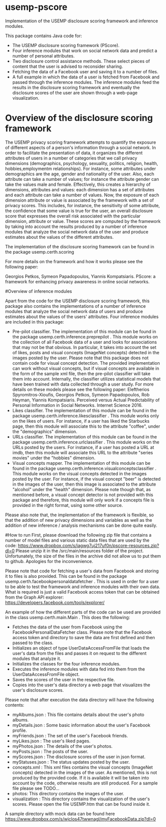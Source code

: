 # usemp-pscore
Implementation of the USEMP disclosure scoring framework and inference modules.

This package contains Java code for:
- The USEMP disclosure scoring framework (PScore).  
- Four inference modules that work on social network data and predict a number of personal attributes.
- Two disclosure control assistance methods. These select pieces of content that the user is advised to reconsider sharing. 
- Fetching the data of a Facebook user and saving it to a number of files.
- A full example in which the data of a user is fetched from Facebook and passed through the inference modules. The inference modules feed the results in the disclosure scoring framework and eventually the disclosure scores of the user are shown through a web-page visualization.

# Overview of the disclosure scoring framework

The USEMP privacy scoring framework attempts to quantify the exposure of different aspects of a person's information through a social network. In order to facilitate the presentation of data, it organizes the different attributes of users in a number of categories that we call privacy dimensions (demographics, psychology, sexuality, politics, religion, health, hobbies,employmentm relationships). For instance, some attributes under demographics are the age, gender and nationality of the user. Also, each attribute can take a number of values; for instance the attribute gender can take the values male and female. Effectively, this creates a hierarchy of dimensions, attributes and values: each dimension has a set of attributes and each attribute can take a number of values. Now, the exposure of each dimension attribute or value is associated by the framework with a set of privacy scores. This includes, for instance, the sensitivity of some attribute, the confidence that some value is true for the user, an overall disclosure score that expresses the overall risk associated with the particular dimension, attribute or value. These scores are computed by the framework by taking into account the results produced by a number of inference modules that analyze the social network data of the user and produce estimates about the values of the different attributes.

The implementation of the disclosure scoring framework can be found in the package usemp.certh.scoring

For more details on the framework and how it works please see the following paper:

Georgios Petkos, Symeon Papadopoulos, Yiannis Kompatsiaris.
PScore: a framework for enhancing privacy awareness in online social networks.

#Overview of inference modules 

Apart from the code for the USEMP disclosure scoring framework, this package also contains the implementations of a number of inference modules that analyze the social network data of users and produce estimates about the values of the users' attributes. Four inference modules are included in this package:

- Pre-pilot classifier. 
	The implementation of this module can be found in the package usemp.certh.inference.preprepilot . This module works on the collection of all Facebook data of a user and looks for associations that may not be that obvious. In particular, it takes into account the set of likes, posts and visual concepts (ImageNet concepts) detected in the images posted by the user. Please note that this package does not contain code for visual concept detection. The provided implementation can work without visual concepts, but if visual concepts are available in the form of the sample xml file, then the pre-pilot classifier will take them into account. Internally, the classifier utilizes statistical models that have been trained with data collected through a user study. For more details on these models please see the following paper:
	Eleftherios Spyromitros-Xioufis, Georgios Petkos, Symeon Papadopoulos, Rob Heyman, Yiannis Kompatsiaris. Perceived versus Actual Predictability of Personal Information in Social Networks. Internet Science 2016.
- Likes classifier.
	The implementation of this module can be found in the package usemp.certh.inference.likesclassifier . This module works only on the likes of users. For instance, if a user has liked the Starbucks page, then this module will associate this to the attribute "coffee", under the "demographics" dimension.
- URLs classifier.
	The implementation of this module can be found in the package usemp.certh.inference.urlclassifier . This module works on the URLs posted by the users. For instance, if a user has posted a URL at imdb, then this module will associate this URL to the attribute "series movies" under the "hobbies" dimension.
- Visual concepts mapper.
	The implementation of this module can be found in the package usemp.certh.inference.visualconceptsclassifier . This module works on the visual concepts detected in the images posted by the user. For instance, if the visual concept "beer" is detected in the images of the user, then this image is associated to the attribute "alcohol" under the "health" dimension. Please note though that, as mentioned before, a visual concept detector is not provided with this package and therefore, this module will only work if a concepts file is provided in the right format, using some other source.

Please also note that, the implementation of the framework is flexible, so that the addition of new privacy dimensions and variables as well as the addition of new inference / analysis mechanisms can be done quite easily.

#How to run
First, please download the following zip file that contains a number of model files and various static data files that are used by the code:
https://www.dropbox.com/s/iagwg7uj217uf0n/pscore-resources.zip?dl=0
Please unzip it in the /src/main/resources folder of the project. Unfortunately, the size of the files in the archive did not allow us to put them to github. Apologies for the inconvenience.

Please note that code for fetching a user's data from Facebook and storing it to files is also provided. This can be found in the package usemp.certh.facebookpersonaldatafetcher . This is used in order for a user to be able to test the framework and inference modules with their own data. What is required is just a valid Facebook access token that can be obtained from the Graph API explorer:
https://developers.facebook.com/tools/explorer/

An example of how the different parts of the code can be used are provided in the class usemp.certh.main.Main . This does the following:
- Fetches the data of the user from Facebook using the FacebookPersonalDataFetcher class. Please note that the Facebook access token and directory to save the data are first defined and then passed to the class.
- Initializes an object of type UserDataAccessFromFile that loads the user's data from the files and passes it on request to the different modules that analyze it. 
- Initializes the classes for the four inference modules.
- Executes the inference modules with data fed into them from the UserDataAccessFromFile object. 
- Saves the scores of the user in the respective file.
- Copies into the user's data directory a web page that visualizes the user's disclosure scores.

Please note that after execution the data directory will have the following contents:
- myAlbums.json : This file contains details about the user's photo albums.
- myDetails.json : Some basic information about the user's Facebook profile.
- myFriends.json : The set of the user's Facebook friends.
- myLikes.json : The user's liked pages.
- myPhotos.json : The details of the user's photos.
- myPosts.json : The posts of the user.
- myScores.json : The disclosure scores of the user in json format.
- myStatuses.json : The status updates posted by the user.
- concepts.xml : This xml files contains the visual concepts (ImageNet concepts) detected in the images of the user. As mentioned, this is not produced by the provided code. If it is available it will be taken into account by the code, otherwise results are still produced. For a sample file please see TODO...
- photos: This directory contains the images of the user.
- visualization : This directory contains the visualization of the user's scores. Please open the file USEMP.htm that can be found inside it.

A sample directory with mock data can be found here https://www.dropbox.com/s/wjclos47twwnagl/myFacebookData.zip?dl=0


